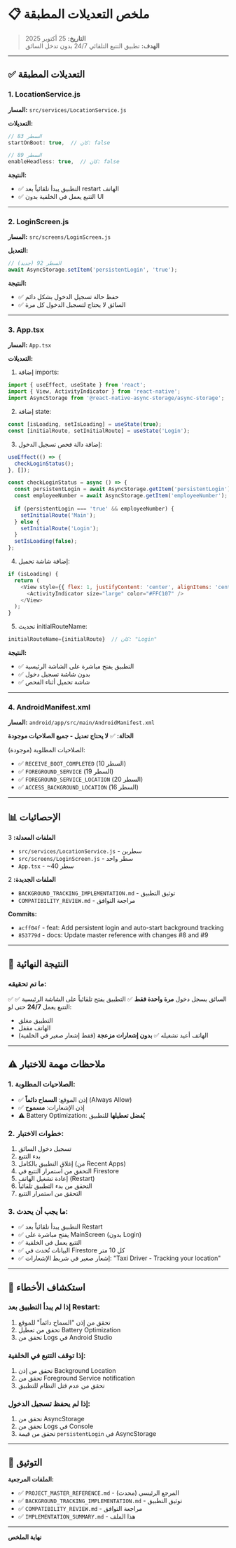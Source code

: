 # 📋 ملخص التعديلات المطبقة

> **التاريخ:** 25 أكتوبر 2025  
> **الهدف:** تطبيق التتبع التلقائي 24/7 بدون تدخل السائق

---

## ✅ التعديلات المطبقة

### 1. LocationService.js
**المسار:** `src/services/LocationService.js`

**التعديلات:**
```javascript
// السطر 83
startOnBoot: true,  // كان: false

// السطر 89
enableHeadless: true,  // كان: false
```

**النتيجة:**
- ✅ التطبيق يبدأ تلقائياً بعد restart الهاتف
- ✅ التتبع يعمل في الخلفية بدون UI

---

### 2. LoginScreen.js
**المسار:** `src/screens/LoginScreen.js`

**التعديل:**
```javascript
// السطر 92 (جديد)
await AsyncStorage.setItem('persistentLogin', 'true');
```

**النتيجة:**
- ✅ حفظ حالة تسجيل الدخول بشكل دائم
- ✅ السائق لا يحتاج لتسجيل الدخول كل مرة

---

### 3. App.tsx
**المسار:** `App.tsx`

**التعديلات:**
1. إضافة imports:
```javascript
import { useEffect, useState } from 'react';
import { View, ActivityIndicator } from 'react-native';
import AsyncStorage from '@react-native-async-storage/async-storage';
```

2. إضافة state:
```javascript
const [isLoading, setIsLoading] = useState(true);
const [initialRoute, setInitialRoute] = useState('Login');
```

3. إضافة دالة فحص تسجيل الدخول:
```javascript
useEffect(() => {
  checkLoginStatus();
}, []);

const checkLoginStatus = async () => {
  const persistentLogin = await AsyncStorage.getItem('persistentLogin');
  const employeeNumber = await AsyncStorage.getItem('employeeNumber');
  
  if (persistentLogin === 'true' && employeeNumber) {
    setInitialRoute('Main');
  } else {
    setInitialRoute('Login');
  }
  setIsLoading(false);
};
```

4. إضافة شاشة تحميل:
```javascript
if (isLoading) {
  return (
    <View style={{ flex: 1, justifyContent: 'center', alignItems: 'center' }}>
      <ActivityIndicator size="large" color="#FFC107" />
    </View>
  );
}
```

5. تحديث initialRouteName:
```javascript
initialRouteName={initialRoute}  // كان: "Login"
```

**النتيجة:**
- ✅ التطبيق يفتح مباشرة على الشاشة الرئيسية
- ✅ بدون شاشة تسجيل دخول
- ✅ شاشة تحميل أثناء الفحص

---

### 4. AndroidManifest.xml
**المسار:** `android/app/src/main/AndroidManifest.xml`

**الحالة:** ✅ **لا يحتاج تعديل - جميع الصلاحيات موجودة**

الصلاحيات المطلوبة (موجودة):
- ✅ `RECEIVE_BOOT_COMPLETED` (السطر 10)
- ✅ `FOREGROUND_SERVICE` (السطر 19)
- ✅ `FOREGROUND_SERVICE_LOCATION` (السطر 20)
- ✅ `ACCESS_BACKGROUND_LOCATION` (السطر 16)

---

## 📊 الإحصائيات

**الملفات المعدلة:** 3
- `src/services/LocationService.js` - سطرين
- `src/screens/LoginScreen.js` - سطر واحد
- `App.tsx` - ~40 سطر

**الملفات الجديدة:** 2
- `BACKGROUND_TRACKING_IMPLEMENTATION.md` - توثيق التطبيق
- `COMPATIBILITY_REVIEW.md` - مراجعة التوافق

**Commits:**
- `acff04f` - feat: Add persistent login and auto-start background tracking
- `853779d` - docs: Update master reference with changes #8 and #9

---

## 🎯 النتيجة النهائية

### ما تم تحقيقه:
✅ السائق يسجل دخول **مرة واحدة فقط**
✅ التطبيق يفتح تلقائياً على الشاشة الرئيسية
✅ التتبع يعمل **24/7** حتى لو:
   - التطبيق مغلق
   - الهاتف مقفل
   - الهاتف أعيد تشغيله
✅ **بدون إشعارات مزعجة** (فقط إشعار صغير في الخلفية)

---

## ⚠️ ملاحظات مهمة للاختبار

### 1. الصلاحيات المطلوبة:
- ✅ إذن الموقع: **السماح دائماً** (Always Allow)
- ✅ إذن الإشعارات: **مسموح**
- ⚠️ Battery Optimization: **يُفضل تعطيلها** للتطبيق

### 2. خطوات الاختبار:
1. تسجيل دخول السائق
2. بدء التتبع
3. إغلاق التطبيق بالكامل (من Recent Apps)
4. التحقق من استمرار التتبع في Firestore
5. إعادة تشغيل الهاتف (Restart)
6. التحقق من بدء التطبيق تلقائياً
7. التحقق من استمرار التتبع

### 3. ما يجب أن يحدث:
- ✅ التطبيق يبدأ تلقائياً بعد Restart
- ✅ يفتح مباشرة على MainScreen (بدون Login)
- ✅ التتبع يعمل في الخلفية
- ✅ البيانات تُحدث في Firestore كل 10 متر
- ✅ إشعار صغير في شريط الإشعارات: "Taxi Driver - Tracking your location"

---

## 🔧 استكشاف الأخطاء

### إذا لم يبدأ التطبيق بعد Restart:
1. تحقق من إذن "السماح دائماً" للموقع
2. تحقق من تعطيل Battery Optimization
3. تحقق من Logs في Android Studio

### إذا توقف التتبع في الخلفية:
1. تحقق من إذن Background Location
2. تحقق من Foreground Service notification
3. تحقق من عدم قتل النظام للتطبيق

### إذا لم يحفظ تسجيل الدخول:
1. تحقق من AsyncStorage
2. تحقق من Logs في Console
3. تحقق من قيمة `persistentLogin` في AsyncStorage

---

## 📝 التوثيق

**الملفات المرجعية:**
- ✅ `PROJECT_MASTER_REFERENCE.md` - المرجع الرئيسي (محدث)
- ✅ `BACKGROUND_TRACKING_IMPLEMENTATION.md` - توثيق التطبيق
- ✅ `COMPATIBILITY_REVIEW.md` - مراجعة التوافق
- ✅ `IMPLEMENTATION_SUMMARY.md` - هذا الملف

---

**نهاية الملخص**

